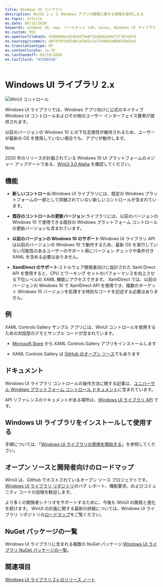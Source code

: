 ```yaml
---
title: Windows UI ライブラリ
description: WinUI 2.x と Windows アプリの開発に関する情報を提供します。
ms.topic: article
ms.date: 04/15/2020
keywords: windows 10, uwp, ツールキット sdk, winui, Windows UI ライブラリ
ms.custom: RS5
ms.openlocfilehash: 9396860ac82db92f9a8f3166662b94f2776fed7d
ms.sourcegitcommit: d0f479f1955881afb62c2af249db5d0b053b63e5
ms.translationtype: HT
ms.contentlocale: ja-JP
ms.lasthandoff: 05/19/2020
ms.locfileid: "83580249"
---
```

# <a name="windows-ui-library-2x"></a>Windows UI ライブラリ 2.x

![WinUI コントロール](images/winUI-library-767.png)

Windows UI ライブラリでは、Windows アプリ向けに公式のネイティブ Windows UI コントロールおよびその他のユーザー インターフェイス要素が提供されます。

以前のバージョンの Windows 10 との下位互換性が維持されるため、ユーザーが最新の OS を使用していない場合でも、アプリが動作します。

> [!NOTE]
> 2020 年のリリースが計画されている Windows 10 UI プラットフォームのメジャー アップデートである、[WinUI 3.0 Alpha](../winui3/index.md) を確認してください。

## <a name="features"></a>機能

* **新しいコントロール**:Windows UI ライブラリには、既定の Windows プラットフォームの一部として同梱されていない新しいコントロールが含まれています。

* **既存のコントロールの更新バージョン**:ライブラリには、以前のバージョンの Windows 10 で使用できる既存の Windows プラットフォーム コントロールの更新バージョンも含まれています。

* **以前のバージョンの Windows 10 のサポート**:Windows UI ライブラリ API は以前のバージョンの Windows 10 で動作するため、最新 OS を実行していない可能性のあるユーザーのサポート用にバージョン チェックや条件付き XAML を含める必要はありません。

* **XamlDirect のサポート**:ミドルウェア開発者向けに設計された Xaml Direct API を使用すると、CPU とワーキング セットのパフォーマンスを向上させる下位レベルの XAML 機能にアクセスできます。 XamlDirect では、以前のバージョンの Windows 10 で XamlDirect API を使用でき、複数のターゲット Windows 10 バージョンを処理する特別なコードを記述する必要はありません。

## <a name="examples"></a>例

XAML Controls Gallery サンプル アプリには、WinUI コントロールを使用するための対話型のデモとサンプル コードが含まれています。

* [Microsoft Store](
https://www.microsoft.com/p/xaml-controls-gallery/9msvh128x2zt) から XAML Controls Gallery アプリをインストールします

* XAML Controls Gallery は [GitHub のオープン ソース](
https://github.com/Microsoft/Xaml-Controls-Gallery)でもあります

## <a name="documentation"></a>ドキュメント

Windows UI ライブラリ コントロールの操作方法に関する記事は、[ユニバーサル Windows プラットフォーム コントロール ドキュメント](/windows/uwp/design/controls-and-patterns/)に含まれています。

API リファレンスのドキュメントがある場所は、[Windows UI ライブラリ API](/uwp/api/overview/winui/) です。

## <a name="install-and-use-the-windows-ui-library"></a>Windows UI ライブラリをインストールして使用する

手順については、「[Windows UI ライブラリの使用を開始する](getting-started.md)」を参照してください。

## <a name="open-source-and-developer-roadmap"></a>オープン ソースと開発者向けのロードマップ

WinUI は、GitHub でホストされているオープン ソース プロジェクトです。 [Windows UI ライブラリ リポジトリ](https://aka.ms/winui)のバグ レポート、機能要求、およびコミュニティ コードの投稿を歓迎します。

より多くの開発者シナリオをサポートするために、今後も WinUI の開発と進化を続けます。 WinUI の計画に関する最新の詳細については、Windows UI ライブラリ リポジトリの[ロードマップ](https://github.com/microsoft/microsoft-ui-xaml/blob/master/docs/roadmap.md)をご覧ください。

## <a name="nuget-package-list"></a>NuGet パッケージの一覧

Windows UI ライブラリに含まれる複数の NuGet パッケージ:[Windows UI ライブラリ NuGet パッケージの一覧](nuget-packages.md)。

## <a name="see-also"></a>関連項目

[Windows UI ライブラリ 2.x のリリース ノート](release-notes/index.md)